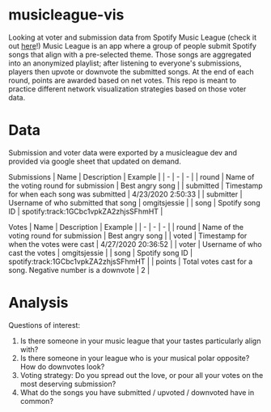 # musicleague-vis
Looking at voter and submission data from Spotify Music League (check it out [here](https://musicleague.app/profile/)!)  Music League is an app where a group of people submit Spotify songs that align with a pre-selected theme. Those songs are aggregated into an anonymized playlist; after listening to everyone's submissions, players then upvote or downvote the submitted songs. At the end of each round, points are awarded based on net votes. This repo is meant to practice different network visualization strategies based on those voter data.

# Data
Submission and voter data were exported by a musicleague dev and provided via google sheet that updated on demand.

Submissions
| Name | Description | Example |
| - | - | - |
| round | Name of the voting round for submission | Best angry song | 
| submitted | Timestamp for when each song was submitted | 4/23/2020 2:50:33 | 
| submitter | Username of who submitted that song | omgitsjessie | 
| song | Spotify song ID | spotify:track:1GCbc1vpkZA2zhjsSFhmHT | 

Votes
| Name | Description | Example |
| - | - | - |
| round | Name of the voting round for submission | Best angry song | 
| voted | Timestamp for when the votes were cast | 4/27/2020 20:36:52 | 
| voter | Username of who cast the votes | omgitsjessie | 
| song | Spotify song ID | spotify:track:1GCbc1vpkZA2zhjsSFhmHT | 
| points | Total votes cast for a song. Negative number is a downvote | 2 | 

# Analysis
Questions of interest:
1. Is there someone in your music league that your tastes particularly align with?
2. Is there someone in your league who is your musical polar opposite? How do downvotes look?
3. Voting strategy: Do you spread out the love, or pour all your votes on the most deserving submission?
4. What do the songs you have submitted / upvoted / downvoted have in common?
